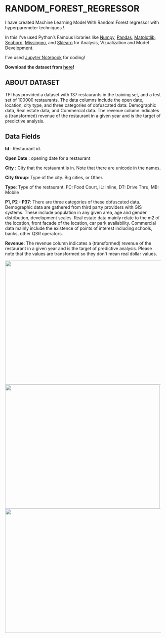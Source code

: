 # RANDOM_FOREST_REGRESSOR

I have created Machine Learning Model With Random Forest regressor with hyperparemeter techniques !.

In this I've used Python’s Famous libraries like [Numpy](https://numpy.org/), [Pandas](https://pandas.pydata.org/), [Matplotlib](https://matplotlib.org/), [Seaborn](https://seaborn.pydata.org/), [Missingno](https://www.geeksforgeeks.org/python-visualize-missing-values-nan-values-using-missingno-library/), and [Sklearn](https://scikit-learn.org/) for Analysis, Vizualization and Model Development.

I've used [Jupyter Notebook](https://jupyter.org/) for coding!

**Download the dataset from [here](https://github.com/bobbycodder/RANDOM_FOREST_REGRESSOR/DATASET)!**

## ABOUT DATASET

TFI has provided a dataset with 137 restaurants in the training set, and a test set of 100000 restaurants. The data columns include the open date, location, city type, and three categories of obfuscated data: Demographic data, Real estate data, and Commercial data. The revenue column indicates a (transformed) revenue of the restaurant in a given year and is the target of predictive analysis.

## Data Fields
__Id__ : Restaurant id. 

__Open Date__ : opening date for a restaurant

__City__ : City that the restaurant is in. Note that there are unicode in the names. 

__City Group__: Type of the city. Big cities, or Other. 

__Type__: Type of the restaurant. FC: Food Court, IL: Inline, DT: Drive Thru, MB: Mobile

__P1, P2 - P37__: There are three categories of these obfuscated data. Demographic data are gathered from third party providers with GIS systems. These include population in any given area, age and gender distribution, development scales. Real estate data mainly relate to the m2 of the location, front facade of the location, car park availability. Commercial data mainly include the existence of points of interest including schools, banks, other QSR operators.

__Revenue__: The revenue column indicates a (transformed) revenue of the restaurant in a given year and is the target of predictive analysis. Please note that the values are transformed so they don't mean real dollar values. 

<img align="top"  width="1100" height="400" src="https://miro.medium.com/max/1200/1*_D1frsTtlLU-uDDC5j8PKg.jpeg">

<img align="top"  width="500" height="400" src="https://encrypted-tbn0.gstatic.com/images?q=tbn:ANd9GcTxUR4OU4q1sK_MIAdStGaQPImc9Id6Ht60QYwQ5-bHcO8li4a1RMrUVcR3UiW2mfAoa0E&usqp=CAU">

<img align="top"  width="1100" height="400" src="https://encrypted-tbn0.gstatic.com/images?q=tbn:ANd9GcTzM8s6R8ktyR5KPq-Z9V3hJbNS9SWOKmhijw&usqp=CAU">

